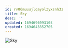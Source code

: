 ```yaml
---
id: rv06muuujlqayolzyxsnh3z
title: Sky
desc: ''
updated: 1694696993103
created: 1694643352705
---
```

![Sky](/assets/icon-sky.png)
